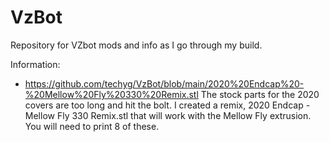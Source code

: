 # VzBot
Repository for VZbot mods and info as I go through my build. 

Information:

* https://github.com/techyg/VzBot/blob/main/2020%20Endcap%20-%20Mellow%20Fly%20330%20Remix.stl The stock parts for the 2020 covers are too long and hit the bolt. I created a remix, 2020 Endcap - Mellow Fly 330 Remix.stl that will work with the Mellow Fly extrusion. You will need to print 8 of these.

   
